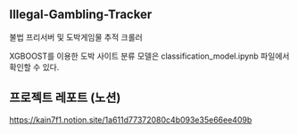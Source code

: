 ## Illegal-Gambling-Tracker
불법 프리서버 및 도박게임물 추적 크롤러

XGBOOST를 이용한 도박 사이트 분류 모델은 classification_model.ipynb 파일에서 확인할 수 있다.

## 프로젝트 레포트 (노션)
https://kain7f1.notion.site/1a611d77372080c4b093e35e66ee409b
